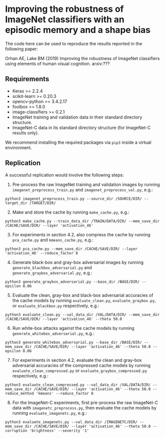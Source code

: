# Improving the robustness of ImageNet classifiers with an episodic memory and a shape bias
The code here can be used to reproduce the results reported in the following paper:

Orhan AE, Lake BM (2019) Improving the robustness of ImageNet classifiers using elements of human visual cognition. arxiv:???

## Requirements
* Keras >= 2.2.4
* scikit-learn >= 0.20.3 
* opencv-python >= 3.4.2.17 
* foolbox >= 1.8.0
* image-classifiers >= 0.2.1
* ImageNet training and validation data in their standard directory structure.
* ImageNet-C data in its standard directory structure (for ImageNet-C results only).

We recommend installing the required packages via `pip3` inside a virtual environment.

## Replication
A successful replication would involve the following steps:

1. Pre-process the raw ImageNet training and validation images by running `imagenet_preprocess_train.py` and `imagenet_preprocess_val.py`, e.g.:
```
python3 imagenet_preprocess_train.py --source_dir /SOURCE/DIR/ --target_dir /TARGET/DIR/
```

2. Make and store the cache by running `make_cache.py`, e.g.:
```
python3 make_cache.py --train_data_dir /TRAIN/DATA/DIR/ --mem_save_dir /CACHE/SAVE/DIR/ --layer 'activation_46'
```

3. For experiments in section 4.2, also compress the cache by running `pca_cache.py` and `kmeans_cache.py`, e.g.:
```
python3 pca_cache.py --mem_save_dir /CACHE/SAVE/DIR/ --layer 'activation_46' --reduce_factor 8
```

4. Generate black-box and gray-box adversarial images by running `generate_blackbox_adversarial.py` and `generate_graybox_adversarial.py`, e.g.:
```
python3 generate_graybox_adversarial.py --base_dir /BASE/DIR/ --epsilon 0.06
```

5. Evaluate the clean, gray-box and black-box adversarial accuracies of the cache models by running `evaluate_clean.py`, `evaluate_graybox.py`, or `evaluate_blackbox.py` respectively, e.g.:
```
python3 evaluate_clean.py --val_data_dir /VAL/DATA/DIR/ --mem_save_dir /CACHE/SAVE/DIR/ --layer 'activation_46' --theta 50.0
```

6. Run white-box attacks against the cache models by running `generate_whitebox_adversarial.py`, e.g.:
```
python3 generate_whitebox_adversarial.py --base_dir /BASE/DIR/ --mem_save_dir /CACHE/SAVE/DIR/ --layer 'activation_46' --theta 50.0 --epsilon 0.06
```

7. For experiments in section 4.2, evaluate the clean and gray-box adversarial accuracies of the compressed cache models by running `evaluate_clean_compressed.py` or `evaluate_graybox_compressed.py` respectively, e.g.:
```
python3 evaluate_clean_compressed.py --val_data_dir /VAL/DATA/DIR/ --mem_save_dir /CACHE/SAVE/DIR/ --layer 'activation_46' --theta 50.0 --reduce_method 'kmeans' --reduce_factor 8
```

8. For the ImageNet-C experiments, first pre-process the raw ImageNet-C data with `imagenetc_preprocess.py`, then evaluate the cache models by running `evaluate_imagenetc.py`, e.g.:
```
python3 evaluate_imagenetc.py --val_data_dir /IMAGENETC/DIR/ --mem_save_dir /CACHE/SAVE/DIR/ --layer 'activation_46' --theta 50.0 --corruption 'brightness' --severity '1'
```
